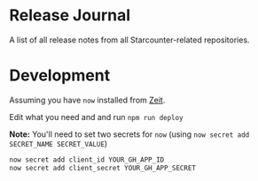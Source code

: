 # Release Journal

A list of all release notes from all Starcounter-related repositories.

# Development

Assuming you have `now` installed from [Zeit](https://zeit.co).

Edit what you need and and run `npm run deploy`

**Note:** You'll need to set two secrets for `now` (using `now secret add SECRET_NAME SECRET_VALUE`) 

```sh
now secret add client_id YOUR_GH_APP_ID
now secret add client_secret YOUR_GH_APP_SECRET
```
